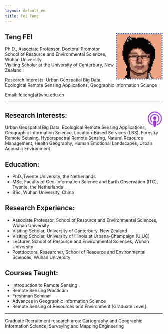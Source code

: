 ```yaml
---
layout: default_en
title: Fei Teng
---
```

## Teng FEI [<img src='img\icon.jpg' style=' float:right; width:150px;height: px'/>](https://scholar.google.com/citations?user=yDkjL1UAAAAJ&hl=en)
 
Ph.D., Associate Professor, Doctoral Promotor  
School of Resource and Environmental Sciences, Wuhan University  
Visiting Scholar at the University of Canterbury, New Zealand  
 
Research Interests: Urban Geospatial Big Data, Ecological Remote Sensing Applications, Geographic Information Science

Email: feiteng[at]whu.edu.cn  

---

## Research Interests: [<img src='img\podcast.svg' style=' float:right; width:50px;height: px'/>](posts/Decoding_Our_World.mp3)

Urban Geospatial Big Data, Ecological Remote Sensing Applications, Geographic Information Science, Location-Based Services (LBS), Forestry Remote Sensing, Hyperspectral Remote Sensing, Natural Resource Management, Health Geography, Human Emotional Landscapes, Urban Acoustic Environment  

## Education:

- PhD.,Twente University, the Netherlands
- MSc, Faculty of Geo-Information Science and Earth Observation (ITC), Twente, the Netherlands
- BSc, Wuhan University, China

## Research Experience:

- Associate Professor, School of Resource and Environmental Sciences, Wuhan University
- Visiting Scholar, University of Canterbury, New Zealand
- Visiting Scholar, University of Illinois at Urbana-Champaign (UIUC)
- Lecturer, School of Resource and Environmental Sciences, Wuhan University
- Postdoctoral Researcher, School of Resource and Environmental Sciences, Wuhan University

## Courses Taught:

- Introduction to Remote Sensing
- Remote Sensing Practicum
- Freshman Seminar
- Advances in Geographic Information Science
- Remote Sensing of Resources and Environment [Graduate Level]

---

Graduate Recruitment research area: Cartography and Geographic Information Science, Surveying and Mapping Engineering
